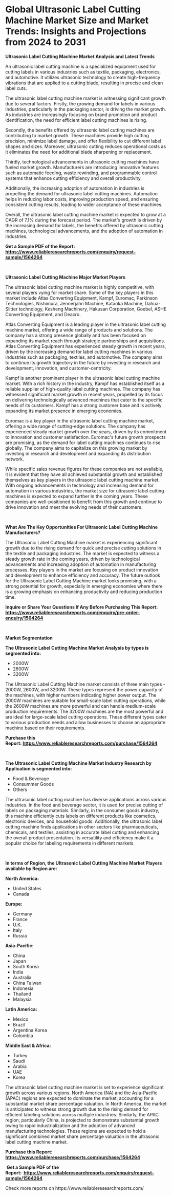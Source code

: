 <p><h1>Global Ultrasonic Label Cutting Machine Market Size and Market Trends: Insights and Projections from 2024 to 2031</h1></p><p><strong>Ultrasonic Label Cutting Machine Market Analysis and Latest Trends</strong></p>
<p><p>An ultrasonic label cutting machine is a specialized equipment used for cutting labels in various industries such as textile, packaging, electronics, and automotive. It utilizes ultrasonic technology to create high-frequency vibrations that are applied to a cutting blade, resulting in precise and clean label cuts.</p><p>The ultrasonic label cutting machine market is witnessing significant growth due to several factors. Firstly, the growing demand for labels in various industries, particularly in the packaging sector, is driving the market growth. As industries are increasingly focusing on brand promotion and product identification, the need for efficient label cutting machines is rising.</p><p>Secondly, the benefits offered by ultrasonic label cutting machines are contributing to market growth. These machines provide high cutting precision, minimize label damage, and offer flexibility to cut different label shapes and sizes. Moreover, ultrasonic cutting reduces operational costs as it eliminates the need for additional blade sharpening or replacement.</p><p>Thirdly, technological advancements in ultrasonic cutting machines have fueled market growth. Manufacturers are introducing innovative features such as automatic feeding, waste rewinding, and programmable control systems that enhance cutting efficiency and overall productivity.</p><p>Additionally, the increasing adoption of automation in industries is propelling the demand for ultrasonic label cutting machines. Automation helps in reducing labor costs, improving production speed, and ensuring consistent cutting results, leading to wider acceptance of these machines.</p><p>Overall, the ultrasonic label cutting machine market is expected to grow at a CAGR of 7.1% during the forecast period. The market's growth is driven by the increasing demand for labels, the benefits offered by ultrasonic cutting machines, technological advancements, and the adoption of automation in industries.</p></p>
<p><strong>Get a Sample PDF of the Report:&nbsp; <a href="https://www.reliableresearchreports.com/enquiry/request-sample/1564264">https://www.reliableresearchreports.com/enquiry/request-sample/1564264</a></strong></p>
<p>&nbsp;</p>
<p><strong>Ultrasonic Label Cutting Machine Major Market Players</strong></p>
<p><p>The ultrasonic label cutting machine market is highly competitive, with several players vying for market share. Some of the key players in this market include Atlas Converting Equipment, Kampf, Euromac, Parkinson Technologies, Nishimura, Jennerjahn Machine, Kataoka Machine, Dahua-Slitter technology, Kesheng Machinery, Hakusan Corporation, Goebel, ASHE Converting Equipment, and Deacro.</p><p>Atlas Converting Equipment is a leading player in the ultrasonic label cutting machine market, offering a wide range of products and solutions. The company has a strong presence globally and has been focused on expanding its market reach through strategic partnerships and acquisitions. Atlas Converting Equipment has experienced steady growth in recent years, driven by the increasing demand for label cutting machines in various industries such as packaging, textiles, and automotive. The company aims to continue its growth trajectory in the future by investing in research and development, innovation, and customer-centricity.</p><p>Kampf is another prominent player in the ultrasonic label cutting machine market. With a rich history in the industry, Kampf has established itself as a reliable supplier of high-quality label cutting machines. The company has witnessed significant market growth in recent years, propelled by its focus on delivering technologically advanced machines that cater to the specific needs of its customers. Kampf has a strong customer base and is actively expanding its market presence in emerging economies.</p><p>Euromac is a key player in the ultrasonic label cutting machine market, offering a wide range of cutting-edge solutions. The company has experienced steady market growth over the years, driven by its commitment to innovation and customer satisfaction. Euromac's future growth prospects are promising, as the demand for label cutting machines continues to rise globally. The company aims to capitalize on this growing market by investing in research and development and expanding its distribution network.</p><p>While specific sales revenue figures for these companies are not available, it is evident that they have all achieved substantial growth and established themselves as key players in the ultrasonic label cutting machine market. With ongoing advancements in technology and increasing demand for automation in various industries, the market size for ultrasonic label cutting machines is expected to expand further in the coming years. These companies are well-positioned to benefit from this growth and continue to drive innovation and meet the evolving needs of their customers.</p></p>
<p>&nbsp;</p>
<p><strong>What Are The Key Opportunities For Ultrasonic Label Cutting Machine Manufacturers?</strong></p>
<p><p>The Ultrasonic Label Cutting Machine market is experiencing significant growth due to the rising demand for quick and precise cutting solutions in the textile and packaging industries. The market is expected to witness a steady growth rate in the coming years, driven by technological advancements and increasing adoption of automation in manufacturing processes. Key players in the market are focusing on product innovation and development to enhance efficiency and accuracy. The future outlook for the Ultrasonic Label Cutting Machine market looks promising, with a strong potential for growth, especially in emerging economies where there is a growing emphasis on enhancing productivity and reducing production time.</p></p>
<p><strong>Inquire or Share Your Questions If Any Before Purchasing This Report: <a href="https://www.reliableresearchreports.com/enquiry/pre-order-enquiry/1564264">https://www.reliableresearchreports.com/enquiry/pre-order-enquiry/1564264</a></strong></p>
<p>&nbsp;</p>
<p><strong>Market Segmentation</strong></p>
<p><strong>The Ultrasonic Label Cutting Machine Market Analysis by types is segmented into:</strong></p>
<p><ul><li>2000W</li><li>2600W</li><li>3200W</li></ul></p>
<p><p>The Ultrasonic Label Cutting Machine market consists of three main types - 2000W, 2600W, and 3200W. These types represent the power capacity of the machines, with higher numbers indicating higher power output. The 2000W machines are suitable for small-scale label cutting operations, while the 2600W machines are more powerful and can handle medium-scale production requirements. The 3200W machines are the most powerful and are ideal for large-scale label cutting operations. These different types cater to various production needs and allow businesses to choose an appropriate machine based on their requirements.</p></p>
<p><strong>Purchase this Report:&nbsp;<a href="https://www.reliableresearchreports.com/purchase/1564264">https://www.reliableresearchreports.com/purchase/1564264</a></strong></p>
<p>&nbsp;</p>
<p><strong>The Ultrasonic Label Cutting Machine Market Industry Research by Application is segmented into:</strong></p>
<p><ul><li>Food & Beverage</li><li>Consummer Goods</li><li>Others</li></ul></p>
<p><p>The ultrasonic label cutting machine has diverse applications across various industries. In the food and beverage sector, it is used for precise cutting of labels on packaging materials. Similarly, in the consumer goods industry, this machine efficiently cuts labels on different products like cosmetics, electronic devices, and household goods. Additionally, the ultrasonic label cutting machine finds applications in other sectors like pharmaceuticals, chemicals, and textiles, assisting in accurate label cutting and enhancing the overall product presentation. Its versatility and efficiency make it a popular choice for labeling requirements in different markets.</p></p>
<p>&nbsp;</p>
<p><strong>In terms of Region, the Ultrasonic Label Cutting Machine Market Players available by Region are:</strong></p>
<p>
    <p> <strong> North America: </strong>
        <ul>
            <li>United States</li>
            <li>Canada</li>
        </ul>
        </p> 
    <p> <strong> Europe: </strong>
        <ul>
            <li>Germany</li>
            <li>France</li>
            <li>U.K.</li>
            <li>Italy</li>
            <li>Russia</li>
        </ul>
        </p> 
    <p> <strong> Asia-Pacific: </strong>
        <ul>
            <li>China</li>
            <li>Japan</li>
            <li>South Korea</li>
            <li>India</li>
            <li>Australia</li>
            <li>China Taiwan</li>
            <li>Indonesia</li>
            <li>Thailand</li>
            <li>Malaysia</li>
        </ul>
        </p> 
    <p> <strong> Latin America: </strong>
        <ul>
            <li>Mexico</li>
            <li>Brazil</li>
            <li>Argentina Korea</li>
            <li>Colombia</li>
        </ul>
        </p> 
    <p> <strong> Middle East & Africa: </strong>
        <ul>
            <li>Turkey</li>
            <li>Saudi</li>
            <li>Arabia</li>
            <li>UAE</li>
            <li>Korea</li>
        </ul>
    </p>
    </p>
<p><p>The ultrasonic label cutting machine market is set to experience significant growth across various regions. North America (NA) and the Asia-Pacific (APAC) regions are expected to dominate the market, accounting for a substantial market share percentage valuation. In North America, the market is anticipated to witness strong growth due to the rising demand for efficient labeling solutions across multiple industries. Similarly, the APAC region, particularly China, is projected to demonstrate substantial growth owing to rapid industrialization and the adoption of advanced manufacturing technologies. These regions are expected to hold a significant combined market share percentage valuation in the ultrasonic label cutting machine market.</p></p>
<p><strong>Purchase this Report: <a href="https://www.reliableresearchreports.com/purchase/1564264">https://www.reliableresearchreports.com/purchase/1564264</a></strong></p>
<p>&nbsp;<strong>Get a Sample PDF of the Report:&nbsp;&nbsp;<a href="https://www.reliableresearchreports.com/enquiry/request-sample/1564264">https://www.reliableresearchreports.com/enquiry/request-sample/1564264</a></strong></p>
<p><strong></strong></p>
<p>Check more reports on https://www.reliableresearchreports.com/</p>